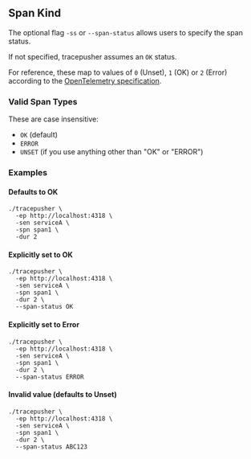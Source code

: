 ## Span Kind

The optional flag `-ss` or `--span-status` allows users to specify the span status.

If not specified, tracepusher assumes an `OK` status.

For reference, these map to values of `0` (Unset), `1` (OK) or `2` (Error) according to the [OpenTelemetry specification](https://github.com/open-telemetry/opentelemetry-proto/blob/main/opentelemetry/proto/trace/v1/trace.proto#L270-#L278).

### Valid Span Types

These are case insensitive:

- `OK` (default)
- `ERROR`
- `UNSET` (if you use anything other than "OK" or "ERROR")

### Examples

#### Defaults to OK

```shell
./tracepusher \
  -ep http://localhost:4318 \
  -sen serviceA \
  -spn span1 \
  -dur 2
```

#### Explicitly set to OK

```shell
./tracepusher \
  -ep http://localhost:4318 \
  -sen serviceA \
  -spn span1 \
  -dur 2 \
  --span-status OK
```

#### Explicitly set to Error
```shell
./tracepusher \
  -ep http://localhost:4318 \
  -sen serviceA \
  -spn span1 \
  -dur 2 \
  --span-status ERROR
```

#### Invalid value (defaults to Unset)

```shell
./tracepusher \
  -ep http://localhost:4318 \
  -sen serviceA \
  -spn span1 \
  -dur 2 \
  --span-status ABC123
```